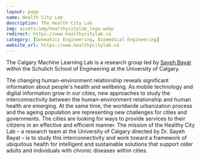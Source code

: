 ```yaml
---
layout: page
name: Health City Lab
description: The Health City Lab
img: assets/img/healthycitylab_logo.webp
redirect: https://www.healthycitylab.ca
category: [Geomatics Engineering, Biomedical Engineering]
website_url: https://www.healthycitylab.ca
---
```


The Calgary Machine Learning Lab is a research group led by [Sayeh Bayat](/_people/sayeh_bayat.md) within the Schulich School of Engineering at the University of Calgary.

The changing human-environment relationship reveals significant information about people's health and wellbeing. As mobile technology and digital information grow in our cities, new approaches to study the interconnectivity between the human-environment relationship and human health are emerging. 
At the same time, the worldwide urbanization process and the ageing population are representing new challenges for cities and governments. The cities are looking for ways to provide services to their citizens in an effective and efficient manner.
The mission of the Healthy City Lab – a research team at the University of Calgary directed by Dr. Sayeh Bayat – is to study this interconnectivity and work toward a framework of ubiquitous health for intelligent and sustainable solutions that support older adults and individuals with chronic diseases within cities.